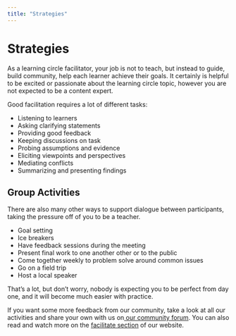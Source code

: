 ```yaml
---
title: "Strategies"
---
```

# Strategies

As a learning circle facilitator, your job is not to teach, but instead to guide, build community, help each learner achieve their goals. It certainly is helpful to be excited or passionate about the learning circle topic, however you are not expected to be a content expert.

Good facilitation requires a lot of different tasks:
- Listening to learners
- Asking clarifying statements
- Providing good feedback
- Keeping discussions on task
- Probing assumptions and evidence
- Eliciting viewpoints and perspectives
- Mediating conflicts
- Summarizing and presenting findings

## Group Activities
There are also many other ways to support dialogue between participants, taking the pressure off of you to be a teacher.
- Goal setting
- Ice breakers
- Have feedback sessions during the meeting
- Present final work to one another other or to the public
- Come together weekly to problem solve around common issues
- Go on a field trip
- Host a local speaker

That’s a lot, but don’t worry, nobody is expecting you to be perfect from day one, and it will become much easier with practice.

If you want some more feedback from our community, take a look at all our activities and share your own with us on[ our community forum](https://community.p2pu.org/tags/activity.). You can also read and watch more on the [facilitate section](https://www.p2pu.org/en/facilitate/#facilitation) of our website.

